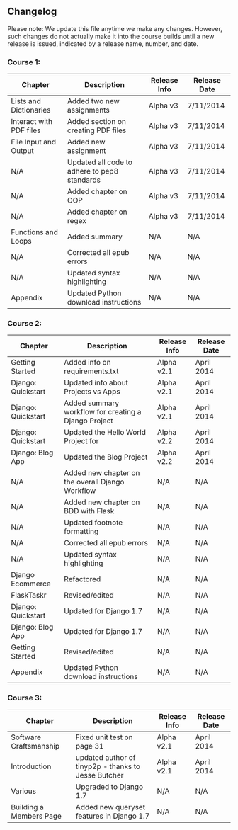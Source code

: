 ## Changelog

Please note: We update this file anytime we make any changes. However, such changes do not actually make it into the course builds until a new release is issued, indicated by a release name, number, and date.

### Course 1:

| Chapter                   | Description                                   | Release Info  | Release Date  |
|---------------------------|-----------------------------------------------|---------------|---------------|
| Lists and Dictionaries    | Added two new assignments                     | Alpha v3      | 7/11/2014     |
| Interact with PDF files   | Added section on creating PDF files           | Alpha v3      | 7/11/2014     |
| File Input and Output     | Added new assignment                          | Alpha v3      | 7/11/2014     |
| N/A                       | Updated all code to adhere to pep8 standards  | Alpha v3      | 7/11/2014     |
| N/A                       | Added chapter on OOP                          | Alpha v3      | 7/11/2014     |
| N/A                       | Added chapter on regex                        | Alpha v3      | 7/11/2014     |
| Functions and Loops       | Added summary                                 | N/A           | N/A           |
| N/A                       | Corrected all epub errors                     | N/A           | N/A           |
| N/A                       | Updated syntax highlighting                   | N/A           | N/A           |
| Appendix                  | Updated Python download instructions          | N/A           | N/A           |

### Course 2:

| Chapter            | Description                                          | Release Info | Release Date |
|--------------------|------------------------------------------------------|--------------|--------------|
| Getting Started    | Added info on requirements.txt                       | Alpha v2.1   | April 2014   |
| Django: Quickstart | Updated info about Projects vs Apps                  | Alpha v2.1   | April 2014   |
| Django: Quickstart | Added summary workflow for creating a Django Project | Alpha v2.1   | April 2014   |
| Django: Quickstart | Updated the Hello World Project for 				    | Alpha v2.2   | April 2014   |
| Django: Blog App   | Updated the Blog Project 							| Alpha v2.2   | April 2014   |
| N/A                | Added new chapter on the overall Django Workflow     | N/A          | N/A          |
| N/A                | Added new chapter on BDD with Flask                  | N/A          | N/A          |
| N/A                | Updated footnote formatting                          | N/A          | N/A          |
| N/A                | Corrected all epub errors                            | N/A          | N/A          |
| N/A                | Updated syntax highlighting                          | N/A          | N/A          |
| Django Ecommerce   | Refactored                                           | N/A          | N/A          |
| FlaskTaskr         | Revised/edited                                       | N/A          | N/A          |
| Django: Quickstart | Updated for Django 1.7                               | N/A          | N/A          |
| Django: Blog App   | Updated for Django 1.7                               | N/A          | N/A          |
| Getting Started    | Revised/edited                                       | N/A          | N/A          |
| Appendix           | Updated Python download instructions                 | N/A          | N/A          |

### Course 3:

| Chapter                 | Description                                         | Release Info | Release Date |
|-------------------------|-----------------------------------------------------|--------------|--------------|
| Software Craftsmanship  | Fixed unit test on page 31                          | Alpha v2.1   | April 2014   |
| Introduction            | updated author of tinyp2p - thanks to Jesse Butcher | Alpha v2.1   | April 2014   |
| Various                 | Upgraded to Django 1.7                              | N/A          | N/A          |
| Building a Members Page | Added new queryset features in Django 1.7           | N/A          | N/A          |



